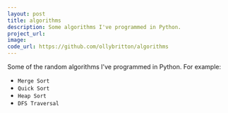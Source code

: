 ```yaml
---
layout: post
title: algorithms
description: Some algorithms I've programmed in Python.
project_url:
image:
code_url: https://github.com/ollybritton/algorithms
---
```


Some of the random algorithms I've programmed in Python. For example:

- `Merge Sort`
- `Quick Sort`
- `Heap Sort`
- `DFS Traversal`